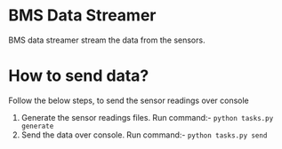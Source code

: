 # BMS Data Streamer
BMS data streamer stream the data from the sensors.


# How to send data?
Follow the below steps, to send the sensor readings over console
1. Generate the sensor readings files.
   Run command:- `python tasks.py generate`
2. Send the data over console.
   Run command:- `python tasks.py send`